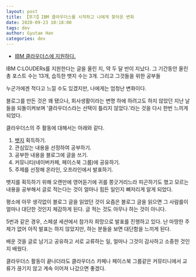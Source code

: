 ```yaml
---
layout: post
title: 【후기】IBM 클라우더스를 시작하고 나에게 찾아온 변화
date: 2020-09-23 10:18:00
tags: dev
author: Gyutae Han
categories: dev
---
```


- [IBM 클라우더스에 지원하다.](http://localhost/ibm-keulraudeoseue-jiweonhada/)


IBM C:LOUDERs를 지원한다는 글을 올린 지, 약 두 달 반이 지났다. 
그 기간동안 올린 총 포스트 수는 13개, 습득한 뱃지 수는 3개.
그리고 그것들을 위한 공부들

누군가에겐 적다고 느낄 수도 있겠지만, 나에게는 엄청난 변화이다.

블로그를 만든 것은 꽤 됐으나, 회사생활이라는 변명 하에 하려고도 하지 않았던 지난 날들을 되돌이켜보며 '클라우더스라는 선택이 틀리지 않았다.'라는 것을 다시 한번 느끼게 되었다.

클라우더스의 주 활동에 대해서는 아래와 같다.
1. [뱃지](https://cognitiveclass.ai/learn/) 획득하기.
2. 관심있는 내용을 선정하여 공부하기.
3. 공부한 내용을 블로그에 글을 쓰기.
4. 커뮤니티(네이버카페, 페이스북 그룹)에 공유하기.
5. 주제를 선정해 온라인, 오프라인에서 발표하기.

뱃지를 획득하기 위해 오랜만에 영어듣기에 귀를 쫑긋거리느라 피곤하기도 했고 모르는 내용을 공부해서 글로 적는다는 것이 얼마나 힘든 일인지 뼈저리게 알게 되었다.

평소에 아무 생각없이 블로그 글을 읽었던 것이 요즘은 블로그 글을 읽으면 그 사람를이 얼마나 대단한 것인지 체감하게 된다. 글 적는 것도 아무나 하는 것이 아니다.

5번과 같은 경우, 스페셜 세션에서 참가자 희망으로 발표를 진행하고 있다.
난 마땅한 주제가 없어 아직 발표는 하지 않았지만, 하는 분들을 보면 대단함을 느끼게 된다.

배운 것을 글로 남기고 공유하고 서로 교류하는 일,
얼마나 그것이 감사하고 소중한 것인지 배웠다.

클라우더스 활동이 끝나더라도 클라우더스 카페나 페이스북 그룹같은 커뮤티니에서 교류가 끊기지 않고 계속 이어져 나갔으면 좋겠다.